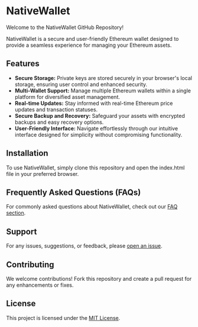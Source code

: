 # NativeWallet

Welcome to the NativeWallet GitHub Repository!

NativeWallet is a secure and user-friendly Ethereum wallet designed to provide a seamless experience for managing your Ethereum assets.

## Features

- **Secure Storage:** Private keys are stored securely in your browser's local storage, ensuring user control and enhanced security.
- **Multi-Wallet Support:** Manage multiple Ethereum wallets within a single platform for diversified asset management.
- **Real-time Updates:** Stay informed with real-time Ethereum price updates and transaction statuses.
- **Secure Backup and Recovery:** Safeguard your assets with encrypted backups and easy recovery options.
- **User-Friendly Interface:** Navigate effortlessly through our intuitive interface designed for simplicity without compromising functionality.

## Installation

To use NativeWallet, simply clone this repository and open the index.html file in your preferred browser.

## Frequently Asked Questions (FAQs)

For commonly asked questions about NativeWallet, check out our [FAQ section](FAQ.md).

## Support

For any issues, suggestions, or feedback, please [open an issue](https://github.com/your-username/your-wallet-repo/issues).

## Contributing

We welcome contributions! Fork this repository and create a pull request for any enhancements or fixes.

## License

This project is licensed under the [MIT License](LICENSE).